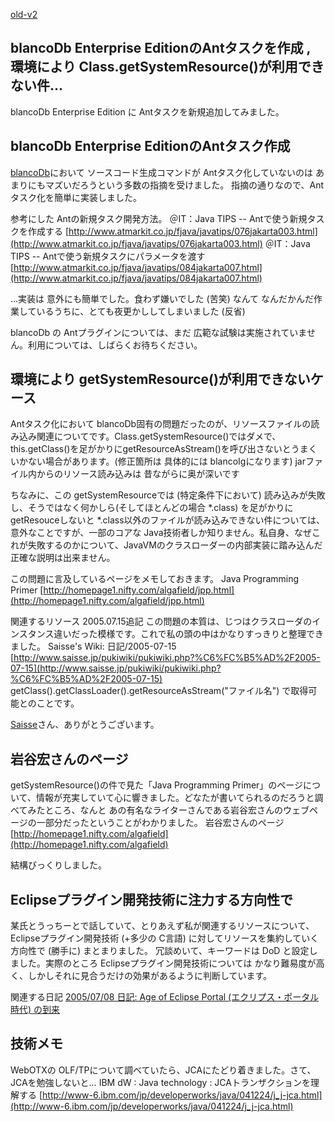[old-v2](ig050714-orig.html)

## blancoDb Enterprise EditionのAntタスクを作成 , 環境により Class.getSystemResource()が利用できない件…

blancoDb Enterprise Edition に Antタスクを新規追加してみました。






## blancoDb Enterprise EditionのAntタスク作成


[blancoDb](http://www.igapyon.jp/blanco/blancodb.html)において ソースコード生成コマンドが Antタスク化していないのは あまりにもマズいだろうという多数の指摘を受けました。
指摘の通りなので、Antタスク化を簡単に実装しました。

参考にした Antの新規タスク開発方法。
＠IT：Java TIPS -- Antで使う新規タスクを作成する
  [http://www.atmarkit.co.jp/fjava/javatips/076jakarta003.html](http://www.atmarkit.co.jp/fjava/javatips/076jakarta003.html)
  ＠IT：Java TIPS -- Antで使う新規タスクにパラメータを渡す
  [http://www.atmarkit.co.jp/fjava/javatips/084jakarta007.html](http://www.atmarkit.co.jp/fjava/javatips/084jakarta007.html)


…実装は 意外にも簡単でした。食わず嫌いでした (苦笑)
なんて なんだかんだ作業しているうちに、とても夜更かししてしまいました (反省)

blancoDb の Antプラグインについては、まだ 広範な試験は実施されていません。利用については、しばらくお待ちください。

## 環境により getSystemResource()が利用できないケース


Antタスク化において blancoDb固有の問題だったのが、リソースファイルの読み込み関連についてです。Class.getSystemResource()ではダメで、this.getClass()を足がかりにgetResourceAsStream()を呼び出さないとうまくいかない場合があります。(修正箇所は
具体的には blancoIgになります) jarファイル内からのリソース読み込みは 昔ながらに奥が深いです

ちなみに、この getSystemResourceでは (特定条件下において) 読み込みが失敗し、そうではなく何かしら(そしてほとんどの場合
*.class) を足がかりに getResouceしないと *.class以外のファイルが読み込みできない件については、意外なことですが、一部のコアな
Java技術者しか知りません。私自身、なぜこれが失敗するのかについて、JavaVMのクラスローダーの内部実装に踏み込んだ正確な説明は出来ません。

この問題に言及しているページをメモしておきます。
Java Programming Primer
  [http://homepage1.nifty.com/algafield/jpp.html](http://homepage1.nifty.com/algafield/jpp.html)


関連するリソース 2005.07.15追記 この問題の本質は、じつはクラスローダのインスタンス違いだった模様です。これで私の頭の中はかなりすっきりと整理できました。
Saisse's Wiki: 日記/2005-07-15
  [http://www.saisse.jp/pukiwiki/pukiwiki.php?%C6%FC%B5%AD%2F2005-07-15](http://www.saisse.jp/pukiwiki/pukiwiki.php?%C6%FC%B5%AD%2F2005-07-15)
  getClass().getClassLoader().getResourceAsStream("ファイル名") で取得可能とのことです。


[Saisse](http://www.saisse.jp/pukiwiki/pukiwiki.php?Saisse)さん、ありがとうございます。

## 岩谷宏さんのページ


getSystemResource()の件で見た「Java Programming Primer」のページについて、情報が充実していて心に響きました。どなたが書いてられるのだろうと調べてみたところ、なんと
あの有名なライターさんである岩谷宏さんのウェブページの一部分だったということがわかりました。
岩谷宏さんのページ
  [http://homepage1.nifty.com/algafield](http://homepage1.nifty.com/algafield)


結構びっくりしました。

## Eclipseプラグイン開発技術に注力する方向性で


某氏とうっちーとで話していて、とりあえず私が関連するリソースについて、Eclipseプラグイン開発技術 (+多少の C言語) に対してリソースを集約していく方向性で
(勝手に) まとまりました。
冗談めいて、キーワードは DoD と設定しました。実際のところ Eclipseプラグイン開発技術については かなり難易度が高く、しかしそれに見合うだけの効果があるように判断しています。

関連する日記
[2005/07/08 日記: Age of Eclipse Portal (エクリプス・ポータル時代) の到来](ig050708.html)


## 技術メモ


WebOTXの OLF/TPについて調べていたら、JCAにたどり着きました。さて、JCAを勉強しないと…
IBM dW : Java technology : JCAトランザクションを理解する
  [http://www-6.ibm.com/jp/developerworks/java/041224/j_j-jca.html](http://www-6.ibm.com/jp/developerworks/java/041224/j_j-jca.html)